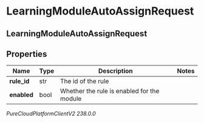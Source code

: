 # LearningModuleAutoAssignRequest

## LearningModuleAutoAssignRequest

## Properties

|Name | Type | Description | Notes|
|------------ | ------------- | ------------- | -------------|
| **rule_id** | str | The id of the rule | |
| **enabled** | bool | Whether the rule is enabled for the module | |



_PureCloudPlatformClientV2 238.0.0_
